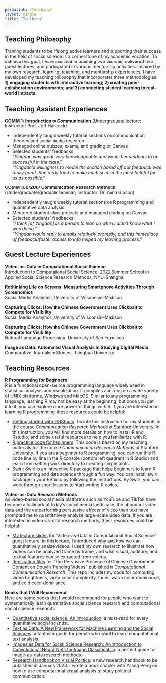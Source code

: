 ```yaml
---
permalink: /teaching/
layout: single
title: "Teaching"
---
```


## Teaching Philosophy
Training students to be lifelong active learners and supporting their success in the field of social science is a cornerstone of my academic vocation. To achieve this goal, I have assisted in teaching two courses, delivered five guest lectures, and participated in various mentorship activities. Inspired by my own research, learning, teaching, and mentorship experiences, I have developed my teaching philosophy that incorporates three methodologies: **1) engaging students with interactive learning; 2) creating peer-collaboration environments; and 3) connecting student learning to real-world impacts.**


## Teaching Assistant Experiences

**COMM 1: Introduction to Communication** (Undergraduate lecture; Instructor: Prof. Jeff Hancock)
- Independently taught weekly tutorial sections on communication theories and social media research
- Managed online quizzes, exams, and grading on Canvas
- Selected students' feedbacks:<br />
_"Yingdan was great: very knowledgeable and wants her students to be successful in the class."_<br />
_“Yingdan's willingness to model the section based off our feedback was really great. She really tried to make each section the most helpful for us as possible."_


**COMM 106/206: Communication Research Methods** (Undergraduate/graduate seminar; Instructor: Dr. Anna Gibson)<br />
- Independently taught weekly tutorial sections on R programming and quantitative data analysis
- Mentored student class projects and managed grading on Canvas
- Selected students' feedbacks:<br />
_“I think [of Yingdan] as a person to lean on when I didn't know what I was doing."_<br />
_“Yingdan would reply to emails relatively promptly, and this immediacy of feedback/faster access to info helped my learning process."_

## Guest Lecture Experiences
**Video-as-Data in Computational Social Science**<br />
Introduction to Computational Social Science, 2022 Summer School in Applied Social Science Research Methods, NYU-Shanghai

**Rethinking Life on Screens: Measuring Smartphone Activities Through Screenomics**<br />
Social Media Analytics, University of Wisconsin–Madison

**Capturing Clicks: How the Chinese Government Uses Clickbait to Compete for Visibility**<br />
Social Media Analytics, University of Wisconsin–Madison

**Capturing Clicks: How the Chinese Government Uses Clickbait to Compete for Visibility**<br />
Natural Language Processing, University of San Francisco

**Image as Data: Automated Visual Analysis in Studying Digital Media**<br />
Comparative Journalism Studies, Tsinghua University


## Teaching Resources
**R Programming for Beginners** <br />
R is a functional open-source programming language widely used in statistical analysis and visualization. It compiles and runs on a wide variety of UNIX platforms, Windows and MacOS. Similar to any programming language, learning R may not be easy at the beginning, but once you get into it, you can explore more powerful things with R. If you are interested in learning R programming, these resources could be helpful:

- [Getting started with R/RStudio](/teaching/GetStartedWithR.pdf): I wrote this instruction for my students in the course _Communication Research Methods_ at Stanford University. In this instruction, you will find more details on how to install R and Rstudio, and some useful resources to help you familiarize with R.
- [R practice code for beginners](/teaching/rbeginners): This code is based on my teaching materials for the course _Communication Research Methods_ at Stanford University. If you are a beginner to R programming, you can run this R code line by line in the R console (bottom left quadrant in R Studio) and learn from setting work directory to creating simple plots.
- [Swirl](https://swirlstats.com/students.html): Swirl is an interactive R package that helps beginners to learn R programming and data science through a fun way. You can install swirl package in your RStudio by following the instructions. By Swirl, you can work through short lessons to start writing R codes.

**Video-as-Data Research Methods** <br /> 
As video-based social media platforms such as YouTube and TikTok have become a hallmark of today’s social media landscape, the abundant video data and the outperforming persuasive effects of video than text have prompted me to quantitatively analyze large-scale video data. If you are interested in video-as-data research methods, these resources could be helpful:

- [My lecture slides](/teaching/video_as_data.pdf) for "Video-as-Data in Computational Social Science" guest lecture: in this lecture, I introduced why and how we can quantitatively analze videos. I used my own research to illustrate how videos can be analyzed frame by frame, and what visual, auditory, and textual features can be extracted from videos. <br /> 
- [Replication files](https://github.com/yingdanlu/Douyin_CCR) for "The Pervasive Presence of Chinese Government Content on Douyin Trending Videos" published in _Computational Communication Research_: This repo includes my code for computing video brightness, video color complexity, faces, warm color dominance, and cold color dominance.


**Books that I Will Recommend** <br />
Here are some books that I would recommend for people who want to systematically learn quantitative social science research and computational social science research:
- [Quantitative social science: An introduction](https://press.princeton.edu/books/hardcover/9780691167039/quantitative-social-science): a must-read for every quantitative social scientist.
- [Text as Data: A New Framework for Machine Learning and the Social Sciences](https://press.princeton.edu/books/hardcover/9780691207544/text-as-data): a fantastic guide for people who want to learn computational text analysis.
- [Images as Data for Social Science Research: An Introduction to Convolutional Neural Nets for Image Classification](https://www.cambridge.org/core/elements/images-as-data-for-social-science-research/0376EE8A7A21F5B47FC4EC24DF07EFE9): a perfect guide for image-as-data research methods.
- [Research Handbook on Visual Politics](https://www.e-elgar.com/shop/usd/research-handbook-on-visual-politics-9781800376922.html): a new research handbook to be published in January 2023. I wrote a book chapter with Yilang Peng on how to use computational visual analysis to study political communication.

